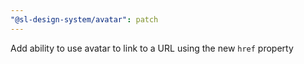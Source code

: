 ```yaml
---
"@sl-design-system/avatar": patch
---
```


Add ability to use avatar to link to a URL using the new `href` property
